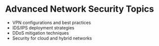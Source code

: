 # Advanced Network Security Topics

- VPN configurations and best practices  
- IDS/IPS deployment strategies  
- DDoS mitigation techniques  
- Security for cloud and hybrid networks
